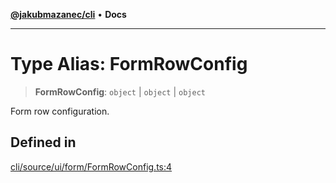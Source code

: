 [**@jakubmazanec/cli**](../README.md) • **Docs**

---

# Type Alias: FormRowConfig

> **FormRowConfig**: `object` \| `object` \| `object`

Form row configuration.

## Defined in

[cli/source/ui/form/FormRowConfig.ts:4](https://github.com/jakubmazanec/tools/blob/053e1fea9cfce27a70a78b00a30cdd281cb0a72b/packages/cli/source/ui/form/FormRowConfig.ts#L4)
